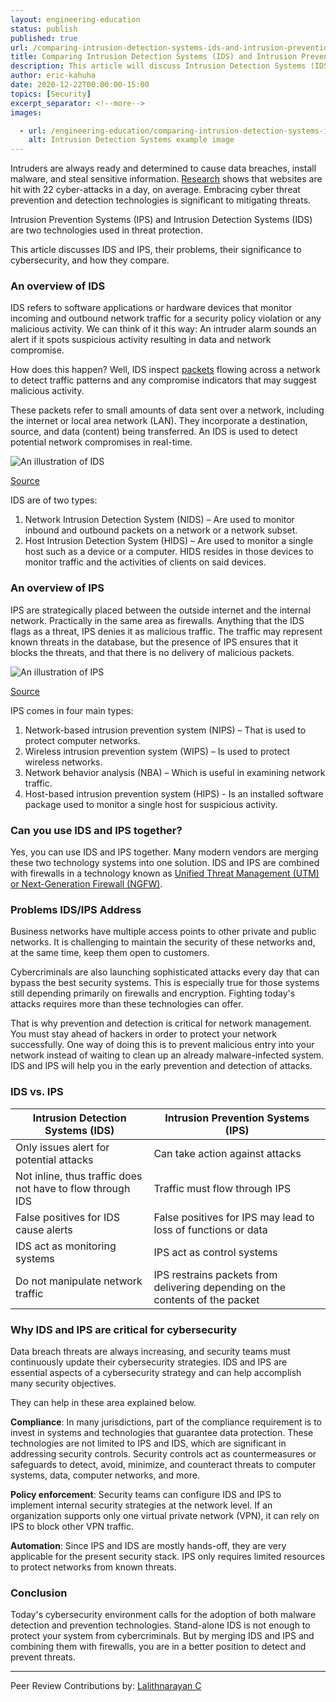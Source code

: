 ```yaml
---
layout: engineering-education
status: publish
published: true
url: /comparing-intrusion-detection-systems-ids-and-intrusion-prevention-systems-ips/
title: Comparing Intrusion Detection Systems (IDS) and Intrusion Prevention Systems (IPS)
description: This article will discuss Intrusion Detection Systems (IDS) and Intrusion Prevention Systems (IPS), their problems, their significance to cybersecurity, and how they compare.
author: eric-kahuha
date: 2020-12-22T00:00:00-15:00
topics: [Security]
excerpt_separator: <!--more-->
images:

  - url: /engineering-education/comparing-intrusion-detection-systems-ids-and-intrusion-prevention-systems-ips/hero.jpg
    alt: Intrusion Detection Systems example image
---
```

Intruders are always ready and determined to cause data breaches, install malware, and steal sensitive information. [Research](https://www.sitelock.com/blog/security-by-obscurity-q2-2017/) shows that websites are hit with 22 cyber-attacks in a day, on average. Embracing cyber threat prevention and detection technologies is significant to mitigating threats.
<!--more-->
Intrusion Prevention Systems (IPS) and Intrusion Detection Systems (IDS) are two technologies used in threat protection.

This article discusses IDS and IPS, their problems, their significance to cybersecurity, and how they compare.

### An overview of IDS
IDS refers to software applications or hardware devices that monitor incoming and outbound network traffic for a security policy violation or any malicious activity. We can think of it this way: An intruder alarm sounds an alert if it spots suspicious activity resulting in data and network compromise. 

How does this happen? Well, IDS inspect [packets](https://techterms.com/definition/packet#) flowing across a network to detect traffic patterns and any compromise indicators that may suggest malicious activity. 

These packets refer to small amounts of data sent over a network, including the internet or local area network (LAN). They incorporate a destination, source, and data (content) being transferred. An IDS is used to detect potential network compromises in real-time.

![An illustration of IDS](/engineering-education/comparing-intrusion-detection-systems-ids-and-intrusion-prevention-systems-ips/ids-security.png)

[Source](https://www.comodo.com/ids-in-security.php)

IDS are of two types:

1. Network Intrusion Detection System (NIDS) – Are used to monitor inbound and outbound packets on a network or a network subset.
2. Host Intrusion Detection System (HIDS) – Are used to monitor a single host such as a device or a computer. HIDS resides in those devices to monitor traffic and the activities of clients on said devices.

### An overview of IPS
IPS are strategically placed between the outside internet and the internal network. Practically in the same area as firewalls. Anything that the IDS flags as a threat, IPS denies it as malicious traffic. The traffic may represent known threats in the database, but the presence of IPS ensures that it blocks the threats, and that there is no delivery of malicious packets.

![An illustration of IPS](/engineering-education/comparing-intrusion-detection-systems-ids-and-intrusion-prevention-systems-ips/ips-security.png)

[Source](https://www.exabeam.com/ueba/ips-security-how-active-security-saves-time-and-stop-attacks-in-their-tracks/)

IPS comes in four main types:
1. Network-based intrusion prevention system (NIPS) – That is used to protect computer networks.
2. Wireless intrusion prevention system (WIPS) – Is used to protect wireless networks.
3. Network behavior analysis (NBA) – Which is useful in examining network traffic.
4. Host-based intrusion prevention system (HIPS) - Is an installed software package used to monitor a single host for suspicious activity.

### Can you use IDS and IPS together?
Yes, you can use IDS and IPS together. Many modern vendors are merging these two technology systems into one solution. IDS and IPS are combined with firewalls in a technology known as [Unified Threat Management (UTM) or Next-Generation Firewall (NGFW)](https://ostec.blog/en/perimeter/firewall-utm-ngfw-differences/).

### Problems IDS/IPS Address
Business networks have multiple access points to other private and public networks. It is challenging to maintain the security of these networks and, at the same time, keep them open to customers.

Cybercriminals are also launching sophisticated attacks every day that can bypass the best security systems. This is especially true for those systems still depending primarily on firewalls and encryption. Fighting today's attacks requires more than these technologies can offer.

That is why prevention and detection is critical for network management. You must stay ahead of hackers in order to protect your network successfully. One way of doing this is to prevent malicious entry into your network instead of waiting to clean up an already malware-infected system. IDS and IPS will help you in the early prevention and detection of attacks.

### IDS vs. IPS
| **Intrusion Detection Systems (IDS)** | **Intrusion Prevention Systems (IPS)** |
| --- | --- |
| Only issues alert for potential attacks | Can take action against attacks |
| Not inline, thus traffic does not have to flow through IDS | Traffic must flow through IPS |
| False positives for IDS cause alerts | False positives for IPS may lead to loss of functions or data |
| IDS act as monitoring systems | IPS act as control systems |
| Do not manipulate network traffic | IPS restrains packets from delivering depending on the contents of the packet |

### Why IDS and IPS are critical for cybersecurity
Data breach threats are always increasing, and security teams must continuously update their cybersecurity strategies. IDS and IPS are essential aspects of a cybersecurity strategy and can help accomplish many security objectives.

They can help in these area explained below.

**Compliance**: In many jurisdictions, part of the compliance requirement is to invest in systems and technologies that guarantee data protection. These technologies are not limited to IPS and IDS, which are significant in addressing security controls. Security controls act as countermeasures or safeguards to detect, avoid, minimize, and counteract threats to computer systems, data, computer networks, and more.

**Policy enforcement**: Security teams can configure IDS and IPS to implement internal security strategies at the network level. If an organization supports only one virtual private network (VPN), it can rely on IPS to block other VPN traffic.

**Automation**: Since IPS and IDS are mostly hands-off, they are very applicable for the present security stack. IPS only requires limited resources to protect networks from known threats.

### Conclusion
Today's cybersecurity environment calls for the adoption of both malware detection and prevention technologies. Stand-alone IDS is not enough to protect your system from cybercriminals. But by merging IDS and IPS and combining them with firewalls, you are in a better position to detect and prevent threats.

---
Peer Review Contributions by: [Lalithnarayan C](/engineering-education/authors/lalithnarayan-c/)
